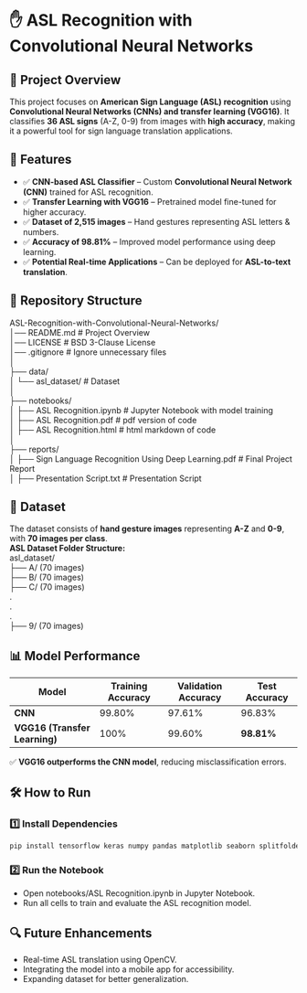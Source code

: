 # ✋ ASL Recognition with Convolutional Neural Networks  

## 📌 Project Overview  
This project focuses on **American Sign Language (ASL) recognition** using **Convolutional Neural Networks (CNNs) and transfer learning (VGG16)**. It classifies **36 ASL signs** (A-Z, 0-9) from images with **high accuracy**, making it a powerful tool for sign language translation applications.  

## 🚀 Features  
- ✅ **CNN-based ASL Classifier** – Custom **Convolutional Neural Network (CNN)** trained for ASL recognition.  
- ✅ **Transfer Learning with VGG16** – Pretrained model fine-tuned for higher accuracy.  
- ✅ **Dataset of 2,515 images** – Hand gestures representing ASL letters & numbers.  
- ✅ **Accuracy of 98.81%** – Improved model performance using deep learning.  
- ✅ **Potential Real-time Applications** – Can be deployed for **ASL-to-text translation**.  

## 📂 Repository Structure  
ASL-Recognition-with-Convolutional-Neural-Networks/  
│── README.md # Project Overview  
│── LICENSE # BSD 3-Clause License  
│── .gitignore # Ignore unnecessary files   
│  
├── data/  
│ └── asl_dataset/ # Dataset   
│  
├── notebooks/  
│ ├── ASL Recognition.ipynb # Jupyter Notebook with model training  
│ ├── ASL Recognition.pdf # pdf version of code  
│ ├── ASL Recognition.html # html markdown of code   
│  
├── reports/  
│ ├── Sign Language Recognition Using Deep Learning.pdf # Final Project Report  
│ ├── Presentation Script.txt # Presentation Script  


## 💾 Dataset  
The dataset consists of **hand gesture images** representing **A-Z** and **0-9**, with **70 images per class**.  
**ASL Dataset Folder Structure:**  
asl_dataset/   
├── A/ (70 images)   
├── B/ (70 images)   
├── C/ (70 images)   
.  
.  
.   
├── 9/ (70 images)  

## 📊 Model Performance  
| Model  | Training Accuracy | Validation Accuracy | Test Accuracy |
|--------|-----------------|---------------------|--------------|
| **CNN**  | 99.80%  | 97.61%  | 96.83%  |
| **VGG16 (Transfer Learning)** | 100%  | 99.60%  | **98.81%**  |

✅ **VGG16 outperforms the CNN model**, reducing misclassification errors.  

## 🛠️ How to Run  
### **1️⃣ Install Dependencies**  

```bash
pip install tensorflow keras numpy pandas matplotlib seaborn splitfolders

```
### **2️⃣ Run the Notebook** 
- Open notebooks/ASL Recognition.ipynb in Jupyter Notebook.
- Run all cells to train and evaluate the ASL recognition model.

## 🔍 Future Enhancements
- Real-time ASL translation using OpenCV.
- Integrating the model into a mobile app for accessibility.
- Expanding dataset for better generalization.
